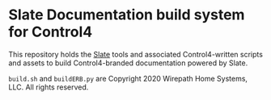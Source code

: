 [copyright]: # (Copyright 2020 Wirepath Home Systems, LLC. All rights reserved.)

# Slate Documentation build system for Control4

This repository holds the [Slate](https://github.com/slatedocs/slate) tools and associated Control4-written scripts and assets to build Control4-branded documentation powered by Slate.

`build.sh` and `buildERB.py` are Copyright 2020 Wirepath Home Systems, LLC. All rights reserved.

